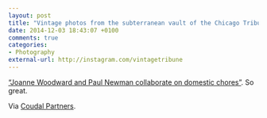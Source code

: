 ```yaml
---
layout: post
title: "Vintage photos from the subterranean vault of the Chicago Tribune"
date: 2014-12-03 18:43:07 +0100
comments: true
categories: 
- Photography
external-url: http://instagram.com/vintagetribune
---
```


[“Joanne Woodward and Paul Newman collaborate on domestic chores”](http://instagram.com/p/v-LvwFqS2N/). So great.

Via [Coudal Partners](http://coudal.com/archives/2014/12/trib_photo_vaul.php).